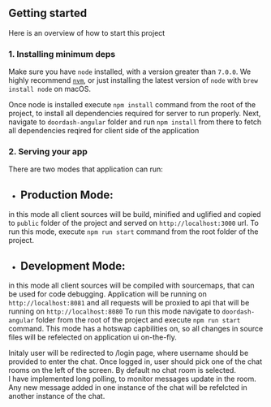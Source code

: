 
## Getting started
Here is an overview of how to start this project

### 1. Installing minimum deps
Make sure you have `node` installed, with a version greater than `7.0.0`. We highly recommend [`nvm`](https://github.com/creationix/nvm), or just installing the latest version of `node` with `brew install node` on macOS.

Once node is installed execute `npm install` command from the root of the project, to install all dependencies required for server to run properly.
Next, navigate to `doordash-angular` folder and run `npm install` from there to fetch all dependencies reqired for client side of the application

### 2. Serving your app
There are two modes that application can run:

- ## Production Mode: 
in this mode all client sources will be build, minified and uglified and copied to `public` folder of the project and served on `http://localhost:3000` url. To run this mode, execute `npm run start` command from the root folder of the project. 

- ## Development Mode:
in this mode all client sources will be compiled with sourcemaps, that can be used for code debugging. Application will be running on `http://localhost:8081` and all requests will be proxied to api that will be running on `http://localhost:8080`
To run this mode navigate to `doordash-angular` folder from the root of the project and execute `npm run start` command. 
This mode has a hotswap capbilities on, so all changes in source files will be refelected on application ui on-the-fly.

Initaly user will be redirected to /login page, where username should be provided to enter the chat. Once logged in, user should pick one of the chat rooms on the left of the screen. By default no chat room is selected.  
I have implemented long polling, to monitor messages update in the room. Any new message added in one instance of the chat will be refelcted in another instance of the chat.
